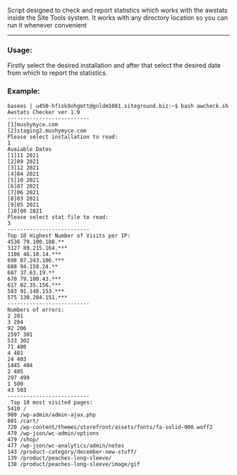 Script designed to check and report statistics which works with the awstats inside the Site Tools system. It works with any directory location so you can run it whenever convenient

---
### Usage:
Firstly select the desired installation and after that select the desired date from which to report the statistics.

### Example:
```
baseos | u450-hfisk9ohgmtt@gnldm1081.siteground.biz:~$ bash awcheck.sh 
Awstats Checker ver 1.0
--------------------------
[1]mushymyce.com
[2]staging2.mushymyce.com
Please select installation to read:
1
Avaiable Dates
[1]11 2021
[2]09 2021
[3]12 2021
[4]04 2021
[5]10 2021
[6]07 2021
[7]06 2021
[8]03 2021
[9]05 2021
[10]08 2021
Please select stat file to read:
3
--------------------------
Top 10 Highest Number of Visits per IP:
4536 79.100.188.**
3127 89.215.164.***
1106 46.10.14.***
698 87.243.106.***
688 94.158.24.**
687 37.63.19.**
670 79.100.43.***
617 82.35.156.***
583 91.148.153.***
575 130.204.151.***
--------------------------
Numbers of errors:
2 201
3 204
92 206
2597 301
533 302
71 400
4 401
24 403
1445 404
2 405
297 499
1 500
43 503
--------------------------
 Top 10 most visited pages:
5410 /
989 /wp-admin/admin-ajax.php
801 /cart/
720 /wp-content/themes/storefront/assets/fonts/fa-solid-900.woff2
479 /wp-json/wc-admin/options
479 /shop/
477 /wp-json/wc-analytics/admin/notes
143 /product-category/december-new-stuff/
139 /product/peaches-long-sleeve/
138 /product/peaches-long-sleeve/image/gif

```
